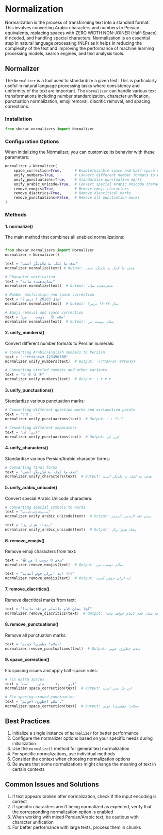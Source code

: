 # Normalization

Normalization is the process of transforming text into a standard format. This involves converting Arabic characters and numbers to Persian equivalents, replacing spaces with ZERO WIDTH NON-JOINER (Half-Space) if needed, and handling special characters. Normalization is an essential step in natural language processing (NLP) as it helps in reducing the complexity of the text and improving the performance of machine learning processing models, search engines, and text analysis tools.

## Normalizer

The `Normalizer` is a tool used to standardize a given text. This is particularly useful in natural language processing tasks where consistency and uniformity of the text are important. The `Normalizer` can handle various text transformations including number standardization, character unification, punctuation normalization, emoji removal, diacritic removal, and spacing corrections.

### Installation

```python
from shekar.normalizers import Normalizer
```

### Configuration Options

When initializing the Normalizer, you can customize its behavior with these parameters:

```python
normalizer = Normalizer(
    space_correction=True,      # Enable/disable space and half-space corrections
    unify_numbers=True,         # Convert different number formats to Persian
    unify_punctuations=True,    # Standardize punctuation marks
    unify_arabic_unicode=True,  # Convert special Arabic Unicode characters
    remove_emojis=True,         # Remove emoji characters
    remove_diactrics=True,      # Remove diacritical marks
    remove_punctuations=False,  # Remove all punctuation marks
)
```

### Methods

#### 1. normalize()
The main method that combines all enabled normalizations:

```python

from shekar.normalizers import Normalizer
normalizer = Normalizer()

text = "ۿدف ما ػمګ بۀ ێڪډيڱڕ أښټ"
normalizer.normalize(text) # Output: هدف ما کمک به یکدیگر است

# Character unification
text = "نشان‌دهندة سایة"
normalizer.normalize(text)  # Output: نشان‌دهنده سایه

# Number unification and space correction
text = "سال 20203 ! درس ؟"
normalizer.normalize(text)  # Output: سال ۲۰۲۳! درس؟

# Emoji removal and space correction
text = "سلام 😊   دوست    من"
normalizer.normalize(text)  # Output: سلام دوست من
```


#### 2. unify_numbers()
Convert different number formats to Persian numerals:

```python
# Converting Arabic/English numbers to Persian
text = "٠١٢٣٤٥٦٧٨٩ 123456789"
normalizer.unify_numbers(text)  # Output: ۰۱۲۳۴۵۶۷۸۹ ۱۲۳۴۵۶۷۸۹

# Converting circled numbers and other variants
text = "① ② ③ ④"
normalizer.unify_numbers(text)  # Output: ۱ ۲ ۳ ۴
```

#### 3. unify_punctuations()
Standardize various punctuation marks:

```python
# Converting different question marks and exclamation points
text = "❔❕⁉ : ；"
normalizer.unify_punctuations(text)  # Output: ؟!!؟ : ؛

# Converting different separators
text = "این٬ آن"
normalizer.unify_punctuations(text)  # Output: این، آن
```

#### 4. unify_characters()
Standardize various Persian/Arabic character forms:

```python
# Converting final forms
text = "ۿدف ما ػمګ بۀ ێڪډيڱڕ أښټ"
normalizer.unify_characters(text)  # Output: هدف ما کمک به یکدیگر است
```

#### 5. unify_arabic_unicode()
Convert special Arabic Unicode characters:

```python
# Converting special symbols to words
text = "﷽"
normalizer.unify_arabic_unicode(text)  # Output: بسم الله الرحمن الرحیم

text = "پنجاه هزار ﷼"
normalizer.unify_arabic_unicode(text)  # Output: پنجاه هزار ریال
```

#### 6. remove_emojis()
Remove emoji characters from text:

```python
text = "😀 سلام 🌐 دوست 🚀 من"
normalizer.remove_emojis(text)  # Output: سلام دوست من

text = "به ایران خوش آمدید! 🇮🇷"
normalizer.remove_emojis(text)  # Output: به ایران خوش آمدید!
```

#### 7. remove_diacritics()
Remove diacritical marks from text:

```python
text = "کُجا نِشانِ قَدَم ناتَمام خواهَد ماند؟"
normalizer.remove_diacritics(text)  # Output: کجا نشان قدم ناتمام خواهد ماند؟
```

#### 8. remove_punctuations()
Remove all punctuation marks:

```python
text = "سلام! چطوری؟ خوبم،"
normalizer.remove_punctuations(text)  # Output: سلام چطوری خوبم
```

#### 9. space_correction()
Fix spacing issues and apply half-space rules:

```python
# Fix extra spaces
text = "این    یک     متن    است"
normalizer.space_correction(text)  # Output: این یک متن است

# Fix spacing around punctuation
text = "سلام !چطوری ؟خوبم ."
normalizer.space_correction(text)  # Output: سلام! چطوری؟ خوبم.
```

## Best Practices

1. Initialize a single instance of `Normalizer` for better performance
2. Configure the normalizer options based on your specific needs during initialization
3. Use the `normalize()` method for general text normalization
4. For specific normalizations, use individual methods
5. Consider the context when choosing normalization options
6. Be aware that some normalizations might change the meaning of text in certain contexts

## Common Issues and Solutions

1. If text appears broken after normalization, check if the input encoding is correct
2. If specific characters aren't being normalized as expected, verify that the corresponding normalization option is enabled
3. When working with mixed Persian/Arabic text, be cautious with character unification
4. For better performance with large texts, process them in chunks
